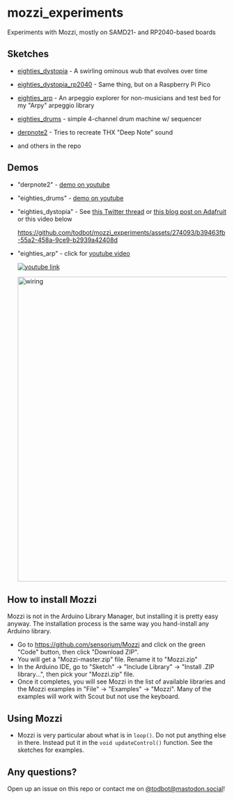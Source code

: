 # mozzi_experiments

Experiments with Mozzi, mostly on SAMD21- and RP2040-based boards

## Sketches


* [eighties_dystopia](eighties_dystopia/eighties_dystopia.ino) - A swirling ominous wub that evolves over time

* [eighties_dystopia_rp2040](eighties_dystopia_rp2040/eighties_dystopia_rp2040.ino) - Same thing, but on a Raspberry Pi Pico

* [eighties_arp](eighties_arp/eighties_arp.ino) - An arpeggio explorer for non-musicians and test bed for my "Arpy" arpeggio library

* [eighties_drums](eighties_drums/eighties_drums.ino) - simple 4-channel drum machine w/ sequencer

* [derpnote2](derpnote2/derpnote2.ino) - Tries to recreate THX "Deep Note" sound

* and others in the repo


## Demos

* "derpnote2" - [demo on youtube](https://www.youtube.com/watch?v=7fX8cBwbOmU)

* "eighties_drums" - [demo on youtube](https://www.youtube.com/watch?v=Jtr5wm48R7A)

* "eighties_dystopia" - See [this Twitter thread](https://twitter.com/todbot/status/1475970495400923137) or
  [this blog post on Adafruit](https://blog.adafruit.com/2021/12/29/make-your-own-80s-dystopian-music-soundtrack-qtpy-arduino-todbot/)
  or this video below

   https://github.com/todbot/mozzi_experiments/assets/274093/b39463fb-55a2-458a-9ce9-b2939a42408d

* "eighties_arp" - click for [youtube video](https://www.youtube.com/watch?v=Ql72YoCJ8-8)

  [![youtube link](eighties_arp/eighties_arp_youtube.jpg) ](https://www.youtube.com/watch?v=Ql72YoCJ8-8)

  <a href="eighties_arp/eighties_arp_wiring.jpg"><img src="eighties_arp/eighties_arp_wiring.jpg" alt="wiring" width="700"/></a>


## How to install Mozzi

Mozzi is not in the Arduino Library Manager, but installing it is pretty easy anyway.
The installation process is the same way you hand-install any Arduino library.

- Go to https://github.com/sensorium/Mozzi and click on the green "Code" button,
then click "Download ZIP".
- You will get a "Mozzi-master.zip" file. Rename it to "Mozzi.zip"
- In the Arduino IDE, go to "Sketch" -> "Include Library" -> "Install .ZIP library...", then pick your "Mozzi.zip" file.
- Once it completes, you will see Mozzi in the list of available libraries and the Mozzi examples
in "File" -> "Examples" -> "Mozzi".  Many of the examples will work with Scout but not use the keyboard.


## Using Mozzi

- Mozzi is very particular about what is in `loop()`. Do not put anything else in there.
  Instead put it in the `void updateControl()` function. See the sketches for examples.


## Any questions?

Open up an issue on this repo or contact me on [@todbot@mastodon.social](https://mastodon.social/@todbot/)!
